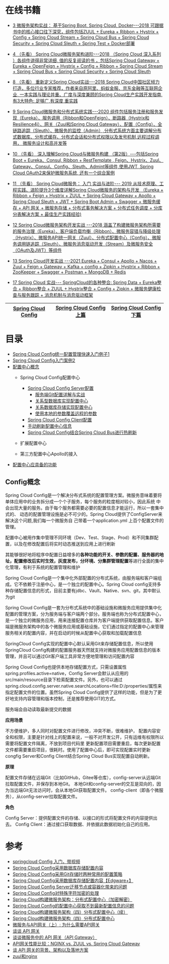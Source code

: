 
# 在线书籍

* [3 微服务架构实战： 基于Spring Boot, Spring Cloud, Docker---2018 可跟据书中的核心接口往下深究，组件包括ZUUL + Eureka + Ribbon + Hystrix + Config + Spring Cloud Stream + Spring Cloud  Bus + Spring Cloud Security + Spring Cloud Sleuth + Spring Test + Docker部署](https://weread.qq.com/web/reader/4ff32e10717d34624ff9b0a)

* [4 （先看） Spring Cloud微服务架构进阶---2018 （Spring Cloud 深入系列 ）各组件讲得非常详细, 值的反复阅读的书 ，包括Spring Cloud Gateway + Eureka + OpenFeign + Hystrix + Config + Ribbon + Spring Cloud Stream + Spring Cloud Bus + Spring Cloud Security + Spring Cloud Sleuth   ](https://weread.qq.com/web/reader/c9932ea07163ff6ac993e0dkc81322c012c81e728d9d180)

* [8 （先看） 重新定义Spring Cloud实战---2018 Spring Cloud中国社区倾力打造，多位行业专家推荐，作者来自原阿里、蚂蚁金服、京东金融等互联网企业, 一本实践与理论并重、广度与深度兼顾的Spring Cloud生产实践开发指南, 有3大特色: 足够广,有深度,重实践](https://weread.qq.com/web/reader/71d32370716443e271df020kc81322c012c81e728d9d180)

* [9 Spring Cloud微服务和分布式系统实践---2020 组件包括服务注册和服务发现（Eureka）、服务调用（Ribbon和OpenFeign）、断路器（Hystrix和Resilience4j）、网关（Zuul和Spring Cloud Gateway）、配置（Config）、全链路追踪（Sleuth）、微服务的监控（Admin）,分布式系统方面主要讲解分布式数据库、分布式缓存、分布式会话和分布式权限以及发号机制,远程过程调用， 微服务设计和高并发等](https://weread.qq.com/web/reader/2fe329c071e041322feb53d)

* [10  （先看）  深入理解Spring Cloud与微服务构建 （第2版）---包括Spring Boot + Eureka、Consul, Ribbon + RestTemplate , Feign、Hystrix、Zuul、Gateway、Consul、Config、Sleuth、Admint等组件,使用JWT, Spring Cloud OAuth2来保护微服务系统, 还有一个综合案例](https://weread.qq.com/web/reader/1223205071ccfab912296c2)

* [11  （先看） Spring Cloud微服务： 入门 实战与进阶--- 2019 从技术原理、工程实践、进阶提升3个维度详解Spring Cloud微服务的架构与开发 （Eureka + Ribbon + Feign + Hystrix + ZUUL + Spring Cloud Gateway + Apollo + Spring Cloud Sleuth + JWT + Spring Boot Admin + Swagger + 微服务缓存 + API 网关 + 微服务存储 + 分布式事务解决方案 + 分布式任务调度 + 分库分表解决方案 + 最佳生产实践经验)](https://weread.qq.com/web/reader/5c832cf07186d8355c87a4f)

* [12 Spring Cloud微服务架构开发实战 ---2018 涵盖了构建微服务架构所需要的服务治理（Eureka）、客户端负载均衡（Ribbon）、微服务容错与降级处理（Hystrix）、微服务API统一网关（Zuul）、分布式配置中心（Config）、微服务调用链追踪（Sleuth）、微服务消息驱动开发（Stream）及微服务安全（OAuth及JWT）等组件](https://weread.qq.com/web/reader/7d332ce0715dbcba7d3a09d)

* [13 Spring Cloud开发实战 ---2021 Eureka + Consul + Apollo + Nacos + Zuul + Feign + Gateway + Kafka + config + Zipkin + Hystrix + Ribbon + ZooKeeper + Swagger + Postman + MongoDB + Redis ](https://weread.qq.com/web/reader/1c632610725a69631c6c26f)

* [17 Spring Cloud 实战--- SpringCloud的各种整合: Spring Data + Eureka整合 + Ribbon整合 + ZUUL +  Hystrix整合 + Config + Zipkin + 微服务健康检查与服务跟踪 + 消息机制与消息驱动框架 ](https://weread.qq.com/web/reader/a1132af07199a64ca1167d3)


 [Spring Cloud Config](https://weread.qq.com/web/reader/c9932ea07163ff6ac993e0dk64232b60230642e92efb54c)|[Spring Cloud Config上篇](https://weread.qq.com/web/reader/71d32370716443e271df020kfc432fb0241fc490ca45614)|[Spring Cloud Config下篇](https://weread.qq.com/web/reader/71d32370716443e271df020k14b3246024514bfa6bb1534)|
 ---|---|---|
 
 # 目录
 * [Spring Cloud Config统一配置管理快速入门例子1](https://mrbird.cc/Spring-Cloud-Config.html)
 * [Spring Cloud Config入门案例2](https://weread.qq.com/web/reader/71d32370716443e271df020k32932b102423295c76ac7d9)
 * [配置中心概念](#Config概念)
   * Spring Cloud Config配置中心
     * [Spring Cloud Config Server配置](https://weread.qq.com/web/reader/71d32370716443e271df020k32932b102423295c76ac7d9)
       * [服务端Git配置详解与实战](https://weread.qq.com/web/reader/71d32370716443e271df020k7cb321502467cbbc409e62d) 
       * [关系型数据库实现配置中心](https://weread.qq.com/web/reader/71d32370716443e271df020ke2c32140247e2c420d92577)
       * [关系数据库存储实现配置中心](https://weread.qq.com/web/reader/71d32370716443e271df020k32b321d024832bb90e89958)
       * [使用本地的参数覆盖远程的参数](https://weread.qq.com/web/reader/71d32370716443e271df020kd2d32c50249d2ddea18fb39)
     * [Spring Cloud Config Client配置](https://weread.qq.com/web/reader/71d32370716443e271df020k32932b102423295c76ac7d9)
     * [手动刷新配置中心信息](https://weread.qq.com/web/reader/71d32370716443e271df020k73532580243735b90b45ac8)
     * [Spring Cloud Config结合Spring Cloud Bus进行热刷新](https://weread.qq.com/web/reader/71d32370716443e271df020k73532580243735b90b45ac8)
     
   * 扩展配置中心
   * 第三方配置中心Apollo的接入
 * [配置中心应具备的功能 ](https://weread.qq.com/web/reader/71d32370716443e271df020k32932b102423295c76ac7d9)
 
 ## Config概念
 
Spring Cloud Config是一个解决分布式系统的配置管理方案。微服务意味着要将单体应用中的业务拆分成一个个子服务，每个服务的粒度相对较小，因此系统 中会出现大量的服务。由于每个服务都需要必要的配置信息才能运行，所以一套集中式的、 动态的配置管理设施是必不可少的。Spring Cloud提供了ConfigServer来解决这个问题,我们每一个微服务自 己带着一个application.yml 上百个配置文件的管理。

配置中心被用作集中管理不同环境（Dev、Test、Stage、Prod）和不同集群配置，以及在修改配置后将实时动态推送到应用上进行刷新

其能够很好地将程序中配置日益增多的**各种功能的开关、参数的配置、服务器的地址，配置修改后实时生效，灰度发布，分环境、分集群管理配置**等进行全面的集中化管理，有利于系统的配置管理和维护

Spring Cloud Config是一个集中化外部配置的分布式系统，由服务端和客户端组成。它不依赖于注册中心，是一个独立的配置中心。Spring Cloud config支持多种存储配置信息的形式，目前主要有jdbc、Vault、Native、svn、git，其中默认为git

Spring Cloud Config是一套为分布式系统中的基础设施和微服务应用提供集中化配置的管理方案，分为服务端与客户端两个部分。服务端也称为分布式配置中心，是一个独立的微服务应用，用来连接配置仓库并为客户端提供获取配置信息。客户端是微服务架构中的各个微服务应用或基础设施，它们通过指定的配置中心来管理服务相关的配置内容，并在启动的时候从配置中心获取和加载配置信息

SpringCloud Config实现的配置中心默认采用Git来存储配置信息，所以使用SpringCloud Config构建的配置服务器天然就支持对微服务应用配置信息的版本管理，并且可以通过Git客户端工具非常方便地管理和访问配置内容

Spring Cloud Config也提供本地存储配置方式，只需设置属性spring.profiles.active=native，Config Server会默认从应用的src/main/resource目录下检索配置文件。另外，也可以通过spring.cloud.config.server.native.searchLocations=file:D:/properties/属性来指定配置文件的位置。虽然Spring Cloud Config提供了这样的功能，但是为了更好地支持内容管理和版本控制，还是推荐使用GIT的方式。

服务端会自动读取最新提交的数据

**应用场景**

不方便维护，多人同时对配置文件进行修改，冲突不断，很难维护，
配置内容安全和权限，主要是针对线上的配置来说，一般不对开发公开，只有运维有权限所以需要将配置文件隔离，不放到项目代码里
更新配置项目需要重启，每次更新配置文件都需要重启项目，很耗时。使用了配置中心后，即可实现配置实时更新congfig Server和Config Client结合Spring Cloud Bus实现配置自动刷新。

**原理**

配置文件存储在远端Git（比如GitHub，Gitee等仓库），config-server从远端Git拉取配置文件，并保存到本地Git。
本地Git和config-server的交互是双向的，因为当远端Git无法访问时，会从本地Git获取配置文件。
config-client（即各个微服务），从config-server拉取配置文件。

**角色**

Config Server：提供配置文件的存储、以接口的形式将配置文件的内容提供出去。
Config Client：通过接口获取数据、并依据此数据初始化自己的应用。






# 参考 
* [springcloud Config 入门，带视频](https://www.cnblogs.com/crazymakercircle/p/12043604.html)
* [Spring Cloud Config采用数据库存储配置内容](http://blog.didispace.com/spring-cloud-starter-edgware-3-1/)
* [Spring Cloud Config采用Git存储时两种常用的配置策略](http://blog.didispace.com/Spring-Cloud-Config-Git-Config-Two-Mode/)
* [Spring Cloud Config采用数据库存储配置内容【Edgware+】](http://blog.didispace.com/spring-cloud-starter-edgware-3-1/)
* [Spring Cloud Config Server迁移节点或容器化带来的问题](http://blog.didispace.com/Spring-Cloud-Config-Server-ip-change-problem/)
* [Spring Cloud Config对特殊字符加密的处理](http://blog.didispace.com/spring-cloud-config-sp-char-encrypt/)
* [Spring Cloud构建微服务架构：分布式配置中心（加密解密）](http://blog.didispace.com/spring-cloud-starter-dalston-3-2/)
* [Spring Cloud Config的配置中心获取不到最新配置信息的问题](http://blog.didispace.com/spring-cloud-tips-config-tmp-clear/)
* [Spring Cloud构建微服务架构（四）分布式配置中心（续）](http://blog.didispace.com/springcloud4-2/)
* [Spring Cloud构建微服务架构（四）分布式配置中心](http://blog.didispace.com/springcloud4/)
* [微服务与API网关（上）: 为什么需要API网关](https://blog.didispace.com/hzf-ms-apigateway-1/)
* [谈谈 API 网关](https://www.jianshu.com/p/b52a2773e75f)
* [谈谈微服务中的 API 网关（API Gateway）](https://www.cnblogs.com/savorboard/p/api-gateway.html)
* [API网关性能比较：NGINX vs. ZUUL vs. Spring Cloud Gateway](http://www.360doc.com/content/18/0208/05/46368139_728502763.shtml)
* [谈 API 网关的背景、架构以及落地方案](https://www.infoq.cn/news/2016/07/API-background-architecture-floo/)
* [zuul和nginx](https://zhuanlan.zhihu.com/p/37385481)
